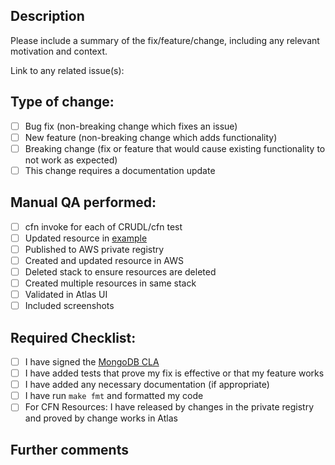 ## Description

Please include a summary of the fix/feature/change, including any relevant motivation and context.

Link to any related issue(s):

## Type of change:

- [ ] Bug fix (non-breaking change which fixes an issue)
- [ ] New feature (non-breaking change which adds functionality)
- [ ] Breaking change (fix or feature that would cause existing functionality to not work as
  expected)
- [ ] This change requires a documentation update

## Manual QA performed:

- [ ] cfn invoke for each of CRUDL/cfn test
- [ ] Updated resource in  [example](https://github.com/mongodb/mongodbatlas-cloudformation-resources/tree/master/examples)
- [ ] Published to AWS private registry
- [ ] Created and updated resource in AWS
- [ ] Deleted stack to ensure resources are deleted
- [ ] Created multiple resources in same stack
- [ ] Validated in Atlas UI
- [ ] Included screenshots

## Required Checklist:

- [ ] I have signed the [MongoDB CLA](https://www.mongodb.com/legal/contributor-agreement)
- [ ] I have added tests that prove my fix is effective or that my feature works
- [ ] I have added any necessary documentation (if appropriate)
- [ ] I have run `make fmt` and formatted my code
- [ ] For CFN Resources: I have released by changes in the private registry and proved by change
  works in Atlas

## Further comments

